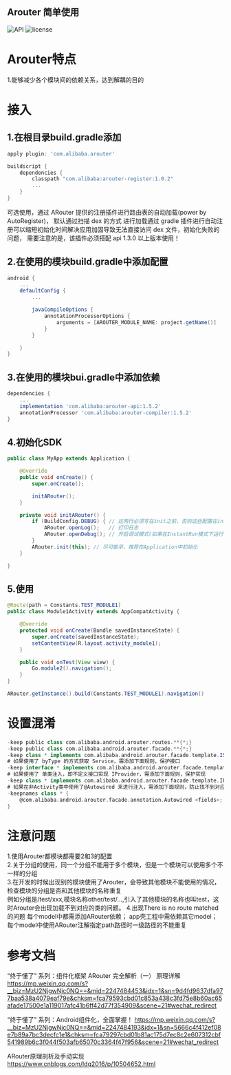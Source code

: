## Arouter 简单使用

![API](https://img.shields.io/badge/API-15%2B-green) ![license](https://img.shields.io/badge/License-Apache%202.0-blue)

# Arouter特点
1.能够减少各个模块间的依赖关系，达到解耦的目的

# 接入
## 1.在根目录build.gradle添加
```Groovy
apply plugin: 'com.alibaba.arouter'

buildscript {
    dependencies {
        classpath "com.alibaba:arouter-register:1.0.2"
        ...
    }
}
```
可选使用，通过 ARouter 提供的注册插件进行路由表的自动加载(power by AutoRegister)， 默认通过扫描 dex 的方式
进行加载通过 gradle 插件进行自动注册可以缩短初始化时间解决应用加固导致无法直接访问 dex 文件，初始化失败的问题，
需要注意的是，该插件必须搭配 api 1.3.0 以上版本使用！

## 2.在使用的模块build.gradle中添加配置
```Groovy
android {
    ...
    defaultConfig {
        ...

        javaCompileOptions {
            annotationProcessorOptions {
                arguments = [AROUTER_MODULE_NAME: project.getName()]
            }
        }

    }
}
```
## 3.在使用的模块bui.gradle中添加依赖
```Groovy
dependencies {
    ...
    implementation 'com.alibaba:arouter-api:1.5.2'
    annotationProcessor 'com.alibaba:arouter-compiler:1.5.2'
}
```
## 4.初始化SDK
```Java
public class MyApp extends Application {

    @Override
    public void onCreate() {
        super.onCreate();

        initARouter();
    }

    private void initARouter() {
        if (BuildConfig.DEBUG) { // 这两行必须写在init之前，否则这些配置在init过程中将无效
            ARouter.openLog();   // 打印日志
            ARouter.openDebug(); // 开启调试模式(如果在InstantRun模式下运行，必须开启调试模式！线上版本需要关闭,否则有安全风险)
        }
        ARouter.init(this); // 尽可能早，推荐在Application中初始化
    }

}
```
## 5.使用
```Java
@Route(path = Constants.TEST_MODULE1)
public class Module1Activity extends AppCompatActivity {

    @Override
    protected void onCreate(Bundle savedInstanceState) {
        super.onCreate(savedInstanceState);
        setContentView(R.layout.activity_module1);
    }

    public void onTest(View view) {
        Go.module2().navigation();
    }
}

ARouter.getInstance().build(Constants.TEST_MODULE1).navigation()
```

# 设置混淆
```Groovy
-keep public class com.alibaba.android.arouter.routes.**{*;}
-keep public class com.alibaba.android.arouter.facade.**{*;}
-keep class * implements com.alibaba.android.arouter.facade.template.ISyringe{*;}
# 如果使用了 byType 的方式获取 Service，需添加下面规则，保护接口
-keep interface * implements com.alibaba.android.arouter.facade.template.IProvider
# 如果使用了 单类注入，即不定义接口实现 IProvider，需添加下面规则，保护实现
-keep class * implements com.alibaba.android.arouter.facade.template.IProvider
# 如果在非Activity类中使用了@Autowired 来进行注入，需添加下面规则，防止找不到对应的 被注解类名$$ARouter$$Autowired 来进行注入
-keepnames class * {
    @com.alibaba.android.arouter.facade.annotation.Autowired <fields>;
}
```

# 注意问题
1.使用Arouter都模块都需要2和3的配置<br/>
2.关于分组的使用，同一个分组不能用于多个模块，但是一个模块可以使用多个不一样的分组<br/>
3.在开发的时候出现别的模块使用了Arouter，会导致其他模块不能使用的情况，检查模块的分组是否和其他模块的名称重复<br/>
例如分组是/test/xxx,模块名称other/test/...,引入了其他模块的名称也叫test，这时Arouter会出现加载不到对应的类的问题。
4.出现There is no route matched的问题
每个model中都需添加ARouter依赖；
app壳工程中需依赖其它model；
每个model中使用ARouter注解指定path路径时一级路径的不能重复

# 参考文档
“终于懂了” 系列：组件化框架 ARouter 完全解析（一） 原理详解
https://mp.weixin.qq.com/s?__biz=MzU2NjgwNjc0NQ==&mid=2247484453&idx=1&sn=9d4fd9637dfa977baa538a4079eaf79e&chksm=fca79593cbd01c853a438c3fd75e8b60ac65afade17500e1a119017afc41b6ff42d77f354909&scene=21#wechat_redirect

“终于懂了” 系列：Android组件化，全面掌握！
https://mp.weixin.qq.com/s?__biz=MzU2NjgwNjc0NQ==&mid=2247484193&idx=1&sn=5666c4f412ef08e7b89a7bc3decfc1e1&chksm=fca79297cbd01b81ac175d7ec8c2e607312cbf541989b6c3f044f503afb65070c3364f47f956&scene=21#wechat_redirect

ARouter原理剖析及手动实现
https://www.cnblogs.com/ldq2016/p/10504652.html










